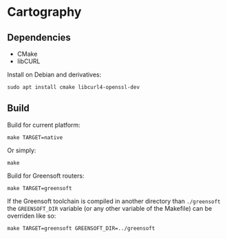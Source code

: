 # Cartography

## Dependencies

- CMake
- libCURL

Install on Debian and derivatives:

```
sudo apt install cmake libcurl4-openssl-dev
```

## Build

Build for current platform:

    make TARGET=native

Or simply:

    make

Build for Greensoft routers:

    make TARGET=greensoft

If the Greensoft toolchain is compiled in another directory than `./greensoft` the `GREENSOFT_DIR` variable (or any other variable of the Makefile) can be overriden like so:

    make TARGET=greensoft GREENSOFT_DIR=../greensoft
